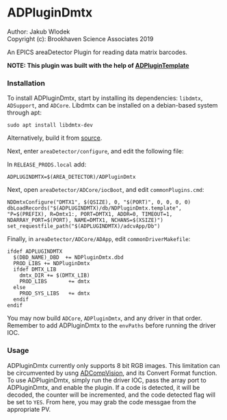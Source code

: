 # ADPluginDmtx

Author: Jakub Wlodek  
Copyright (c): Brookhaven Science Associates 2019

An EPICS areaDetector Plugin for reading data matrix barcodes.

**NOTE: This plugin was built with the help of [ADPluginTemplate](https://github.com/epicsNSLS2-areaDetector/ADPluginTemplate)**

### Installation

To install ADPluginDmtx, start by installing its dependencies: `libdmtx`, `ADSupport`, and `ADCore`. Libdmtx can be installed on a debian-based system through apt:
```
sudo apt install libdmtx-dev
```
Alternatively, build it from [source](https://github.com/dmtx/libdmtx).

Next, enter `areaDetector/configure`, and edit the following file:

In `RELEASE_PRODS.local` add:
```
ADPLUGINDMTX=$(AREA_DETECTOR)/ADPluginDmtx
```

Next, open `areaDetector/ADCore/iocBoot`, and edit `commonPlugins.cmd`:
```
NDDmtxConfigure("DMTX1", $(QSIZE), 0, "$(PORT)", 0, 0, 0, 0)
dbLoadRecords("$(ADPLUGINDMTX)/db/NDPluginDmtx.template", "P=$(PREFIX), R=Dmtx1:, PORT=DMTX1, ADDR=0, TIMEOUT=1, NDARRAY_PORT=$(PORT), NAME=DMTX1, NCHANS=$(XSIZE)")
set_requestfile_path("$(ADPLUGINDMTX)/adcvApp/Db")
```

Finally, in `areaDetector/ADCore/ADApp`, edit `commonDriverMakefile`:
```
ifdef ADPLUGINDMTX
  $(DBD_NAME)_DBD  += NDPluginDmtx.dbd
  PROD_LIBS	+= NDPluginDmtx
  ifdef DMTX_LIB
    dmtx_DIR += $(DMTX_LIB)
    PROD_LIBS       += dmtx
  else
    PROD_SYS_LIBS   += dmtx
  endif
endif
```

You may now build `ADCore`, `ADPluginDmtx`, and any driver in that order. Remember to add ADPluginDmtx to the `envPaths` before running the driver IOC.

### Usage

ADPluginDmtx currently only supports 8 bit RGB images. This limitation can be circumvented by usng [ADCompVision](https://github.com/epicsNSLS2-areaDetector/ADCompVision), and its Convert Format function. To use ADPluginDmtx, simply run the driver IOC, pass the array port to ADPluginDmtx, and enable the plugin. If a code is detected, it will be decoded, the counter will be incremented, and the code detected flag will be set to `YES`. From here, you may grab the code messgae from the appropriate PV.
